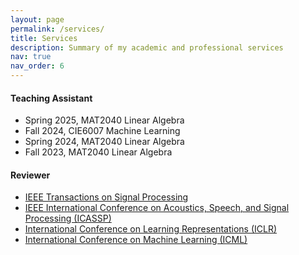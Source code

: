 ```yaml
---
layout: page
permalink: /services/
title: Services
description: Summary of my academic and professional services
nav: true
nav_order: 6
---
```


#### Teaching Assistant
- Spring 2025, MAT2040 Linear Algebra
- Fall 2024, CIE6007 Machine Learning
- Spring 2024, MAT2040 Linear Algebra
- Fall 2023, MAT2040 Linear Algebra

#### Reviewer
- [IEEE Transactions on Signal Processing](https://ieeexplore.ieee.org/xpl/RecentIssue.jsp?punumber=78)
- [IEEE International Conference on Acoustics, Speech, and Signal Processing (ICASSP)](https://ieeexplore.ieee.org/xpl/conhome/1000002/all-proceedings)
- [International Conference on Learning Representations (ICLR)](https://iclr.cc)
- [International Conference on Machine Learning (ICML)](https://icml.cc)